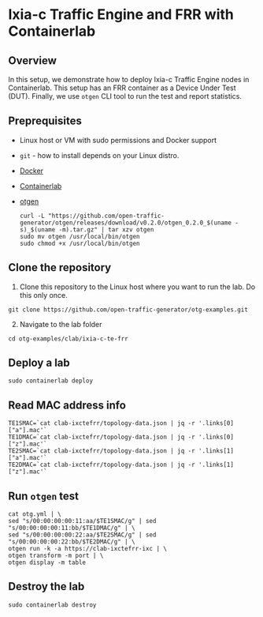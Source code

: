 # Ixia-c Traffic Engine and FRR with Containerlab

## Overview
In this setup, we demonstrate how to deploy Ixia-c Traffic Engine nodes in Containerlab. This setup has an FRR container as a Device Under Test (DUT). Finally, we use `otgen` CLI tool to run the test and report statistics.

## Preprequisites

* Linux host or VM with sudo permissions and Docker support
* `git` - how to install depends on your Linux distro.
* [Docker](https://docs.docker.com/engine/install/)
* [Containerlab](https://containerlab.dev/install/)
* [otgen](https://github.com/open-traffic-generator/otgen)

    ```Shell
    curl -L "https://github.com/open-traffic-generator/otgen/releases/download/v0.2.0/otgen_0.2.0_$(uname -s)_$(uname -m).tar.gz" | tar xzv otgen
    sudo mv otgen /usr/local/bin/otgen
    sudo chmod +x /usr/local/bin/otgen
    ```

## Clone the repository

1. Clone this repository to the Linux host where you want to run the lab. Do this only once.

```Shell
git clone https://github.com/open-traffic-generator/otg-examples.git
````

2. Navigate to the lab folder

```Shell
cd otg-examples/clab/ixia-c-te-frr
````

## Deploy a lab

```Shell
sudo containerlab deploy
````

## Read MAC address info

```Shell
TE1SMAC=`cat clab-ixctefrr/topology-data.json | jq -r '.links[0]["a"].mac'`
TE1DMAC=`cat clab-ixctefrr/topology-data.json | jq -r '.links[0]["z"].mac'`
TE2SMAC=`cat clab-ixctefrr/topology-data.json | jq -r '.links[1]["a"].mac'`
TE2DMAC=`cat clab-ixctefrr/topology-data.json | jq -r '.links[1]["z"].mac'`
```

## Run `otgen` test

```Shell
cat otg.yml | \
sed "s/00:00:00:00:11:aa/$TE1SMAC/g" | sed "s/00:00:00:00:11:bb/$TE1DMAC/g" | \
sed "s/00:00:00:00:22:aa/$TE2SMAC/g" | sed "s/00:00:00:00:22:bb/$TE2DMAC/g" | \
otgen run -k -a https://clab-ixctefrr-ixc | \
otgen transform -m port | \
otgen display -m table
````

## Destroy the lab

```Shell
sudo containerlab destroy
````
